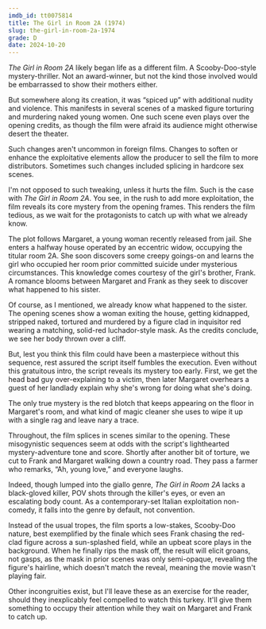 ```yaml
---
imdb_id: tt0075814
title: The Girl in Room 2A (1974)
slug: the-girl-in-room-2a-1974
grade: D
date: 2024-10-20
---
```


_The Girl in Room 2A_ likely began life as a different film. A Scooby-Doo-style mystery-thriller. Not an award-winner, but not the kind those involved would be embarrassed to show their mothers either.

<!-- end -->

But somewhere along its creation, it was “spiced up” with additional nudity and violence. This manifests in several scenes of a masked figure torturing and murdering naked young women. One such scene even plays over the opening credits, as though the film were afraid its audience might otherwise desert the theater.

Such changes aren't uncommon in foreign films. Changes to soften or enhance the exploitative elements allow the producer to sell the film to more distributors. Sometimes such changes included splicing in hardcore sex scenes.

I'm not opposed to such tweaking, unless it hurts the film. Such is the case with _The Girl in Room 2A_. You see, in the rush to add more exploitation, the film reveals its core mystery from the opening frames. This renders the film tedious, as we wait for the protagonists to catch up with what we already know.

The plot follows Margaret, a young woman recently released from jail. She enters a halfway house operated by an eccentric widow, occupying the titular room 2A. She soon discovers some creepy goings-on and learns the girl who occupied her room prior committed suicide under mysterious circumstances. This knowledge comes courtesy of the girl's brother, Frank. A romance blooms between Margaret and Frank as they seek to discover what happened to his sister.

Of course, as I mentioned, we already know what happened to the sister. The opening scenes show a woman exiting the house, getting kidnapped, stripped naked, tortured and murdered by a figure clad in inquisitor red wearing a matching, solid-red luchador-style mask. As the credits conclude, we see her body thrown over a cliff.

But, lest you think this film could have been a masterpiece without this sequence, rest assured the script itself fumbles the execution. Even without this gratuitous intro, the script reveals its mystery too early. First, we get the head bad guy over-explaining to a victim, then later Margaret overhears a guest of her landlady explain why she's wrong for doing what she's doing.

The only true mystery is the red blotch that keeps appearing on the floor in Margaret's room, and what kind of magic cleaner she uses to wipe it up with a single rag and leave nary a trace.

Throughout, the film splices in scenes similar to the opening. These misogynistic sequences seem at odds with the script's lighthearted mystery-adventure tone and score. Shortly after another bit of torture, we cut to Frank and Margaret walking down a country road. They pass a farmer who remarks, “Ah, young love,” and everyone laughs.

Indeed, though lumped into the giallo genre, _The Girl in Room 2A_ lacks a black-gloved killer, POV shots through the killer's eyes, or even an escalating body count. As a contemporary-set Italian exploitation non-comedy, it falls into the genre by default, not convention.

Instead of the usual tropes, the film sports a low-stakes, Scooby-Doo nature, best exemplified by the finale which sees Frank chasing the red-clad figure across a sun-splashed field, while an upbeat score plays in the background. When he finally rips the mask off, the result will elicit groans, not gasps, as the mask in prior scenes was only semi-opaque, revealing the figure's hairline, which doesn't match the reveal, meaning the movie wasn't playing fair.

Other incongruities exist, but I'll leave these as an exercise for the reader, should they inexplicably feel compelled to watch this turkey. It'll give them something to occupy their attention while they wait on Margaret and Frank to catch up.
